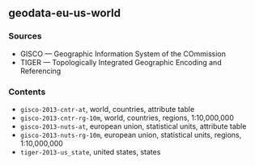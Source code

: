 ## geodata-eu-us-world

### Sources

- GISCO &mdash; Geographic Information System of the COmmission
- TIGER &mdash; Topologically Integrated Geographic Encoding and Referencing

### Contents

- `gisco-2013-cntr-at`, world, countries, attribute table
- `gisco-2013-cntr-rg-10m`, world, countries, regions, 1:10,000,000
- `gisco-2013-nuts-at`, european union, statistical units, attribute table
- `gisco-2013-nuts-rg-10m`, european union, statistical units, regions, 1:10,000,000
- `tiger-2013-us_state`, united states, states

